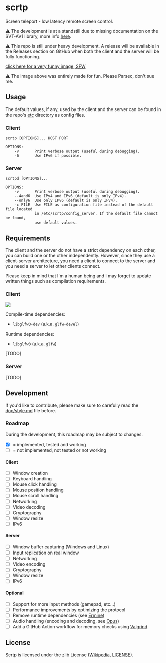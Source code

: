 # scrtp

Screen teleport - low latency remote screen control.

⚠ The development is at a standstill due to missing documentation on the SVT-AV1 library, more info [here](https://gitlab.com/AOMediaCodec/SVT-AV1/-/issues/1941).

⚠ This repo is still under heavy development. A release will be available in the
Releases section on GitHub when both the client and the server will be fully
functioning.

[click here for a very funny image, SFW](https://raw.githubusercontent.com/EdoardoLaGreca/scrtp/main/img/fake_parsec_logo.png)

⚠ The image above was entirely made for fun. Please Parsec, don't sue me.

## Usage

The default values, if any, used by the client and the server can be found in
the repo's [etc](etc/) directory as config files.

### Client

```
scrtp [OPTIONS]... HOST PORT

OPTIONS:
    -v       Print verbose output (useful during debugging).
    -6       Use IPv6 if possible.
```

### Server

```
scrtpd [OPTIONS]...

OPTIONS:
    -v       Print verbose output (useful during debugging).
    --4and6  Use IPv4 and IPv6 (default is only IPv4).
    --only6  Use only IPv6 (default is only IPv4).
    -c FILE  Use FILE as configuration file instead of the default file located
             in /etc/scrtp/config_server. If the default file cannot be found,
             use default values.
```

## Requirements

The client and the server do not have a strict dependency on each other, you can
build one or the other independently. However, since they use a client-server
architecture, you need a client to connect to the server and you need a server
to let other clients connect.

Please keep in mind that I'm a human being and I may forget to update written
things such as compilation requirements.

### Client

![](https://img.shields.io/github/workflow/status/EdoardoLaGreca/scrtp/client-scrtp)

Compile-time dependencies:
 - `libglfw3-dev` (a.k.a. `glfw-devel`)

Runtime dependencies:
 - `libglfw3` (a.k.a. `glfw`)

[TODO]

### Server

[TODO]

## Development

If you'd like to contribute, please make sure to carefully read the
[doc/style.md](doc/style.md) file before.

### Roadmap

During the development, this roadmap may be subject to changes.

- [x] = implemented, tested and working
- [ ] = not implemented, not tested or not working

#### Client

 - [ ] Window creation
 - [ ] Keyboard handling
 - [ ] Mouse click handling
 - [ ] Mouse position handling
 - [ ] Mouse scroll handling
 - [ ] Networking
 - [ ] Video decoding
 - [ ] Cryptography
 - [ ] Window resize
 - [ ] IPv6

#### Server

 - [ ] Window buffer capturing (Windows and Linux)
 - [ ] Input replication on real window
 - [ ] Networking
 - [ ] Video encoding
 - [ ] Cryptography
 - [ ] Window resize
 - [ ] IPv6

#### Optional

 - [ ] Support for more input methods (gamepad, etc...)
 - [ ] Performance improvements by optimizing the protocol
 - [ ] Remove runtime dependencies (see [Ermine](http://www.magicermine.com/))
 - [ ] Audio handling (encoding and decoding, see
       [Opus](https://opus-codec.org/))
 - [ ] Add a GitHub Action workflow for memory checks using
       [Valgrind](https://valgrind.org/)

## License

Scrtp is licensed under the zlib License
([Wikipedia](https://en.wikipedia.org/wiki/Zlib_License), [LICENSE](LICENSE)).
